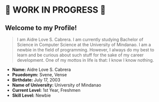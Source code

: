 # 🚧 WORK IN PROGRESS 🚧

## Welcome to my Profile!

> I am Aidre Love S. Cabrera. I am currently studying Bachelor of Science in Computer Science at the University of Mindanao. I am a newbie in the field of programming. However, I always do my best to learn and be curious about such stuff for the sake of my career development. One of my mottos in life is that: I know I know nothing.

- **Name:** Aidre Love S. Cabrera
- **Psuedonym:** Svene, Vense
- **Birthdate:** July 17, 2003
- **Name of University:** University of Mindanao
- **Current Level:** 1st Year, Freshmen
- **Skill Level:** Newbie
